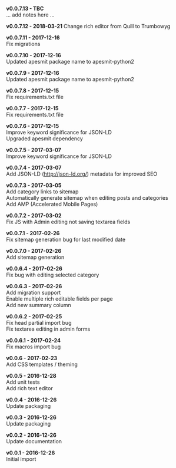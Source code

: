 __v0.0.7.13 - TBC__  
... add notes here ...

__v0.0.7.12 - 2018-03-21__
Change rich editor from Quill to Trumbowyg  

__v0.0.7.11 - 2017-12-16__  
Fix migrations

__v0.0.7.10 - 2017-12-16__  
Updated apesmit package name to apesmit-python2

__v0.0.7.9 - 2017-12-16__  
Updated apesmit package name to apesmit-python2

__v0.0.7.8 - 2017-12-15__  
Fix requirements.txt file

__v0.0.7.7 - 2017-12-15__  
Fix requirements.txt file

__v0.0.7.6 - 2017-12-15__  
Improve keyword significance for JSON-LD  
Upgraded apesmit dependency

__v0.0.7.5 - 2017-03-07__  
Improve keyword significance for JSON-LD

__v0.0.7.4 - 2017-03-07__  
Add JSON-LD (http://json-ld.org/) metadata for improved SEO 

__v0.0.7.3 - 2017-03-05__  
Add category links to sitemap  
Automatically generate sitemap when editing posts and categories  
Add AMP (Accelerated Mobile Pages)  

__v0.0.7.2 - 2017-03-02__  
Fix JS with Admin editing not saving textarea fields

__v0.0.7.1 - 2017-02-26__  
Fix sitemap generation bug for last modified date

__v0.0.7.0 - 2017-02-26__  
Add sitemap generation

__v0.0.6.4 - 2017-02-26__  
Fix bug with editing selected category

__v0.0.6.3 - 2017-02-26__  
Add migration support    
Enable multiple rich editable fields per page  
Add new summary column 

__v0.0.6.2 - 2017-02-25__  
Fix head partial import bug  
Fix textarea editing in admin forms

__v0.0.6.1 - 2017-02-24__  
Fix macros import bug 

__v0.0.6 - 2017-02-23__  
Add CSS templates / theming  

__v0.0.5 - 2016-12-28__  
Add unit tests  
Add rich text editor

__v0.0.4 - 2016-12-26__  
Update packaging

__v0.0.3 - 2016-12-26__  
Update packaging

__v0.0.2 - 2016-12-26__  
Update documentation

__v0.0.1 - 2016-12-26__  
Initial import
